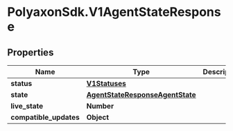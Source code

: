# PolyaxonSdk.V1AgentStateResponse

## Properties

Name | Type | Description | Notes
------------ | ------------- | ------------- | -------------
**status** | [**V1Statuses**](V1Statuses.md) |  | [optional] 
**state** | [**AgentStateResponseAgentState**](AgentStateResponseAgentState.md) |  | [optional] 
**live_state** | **Number** |  | [optional] 
**compatible_updates** | **Object** |  | [optional] 


